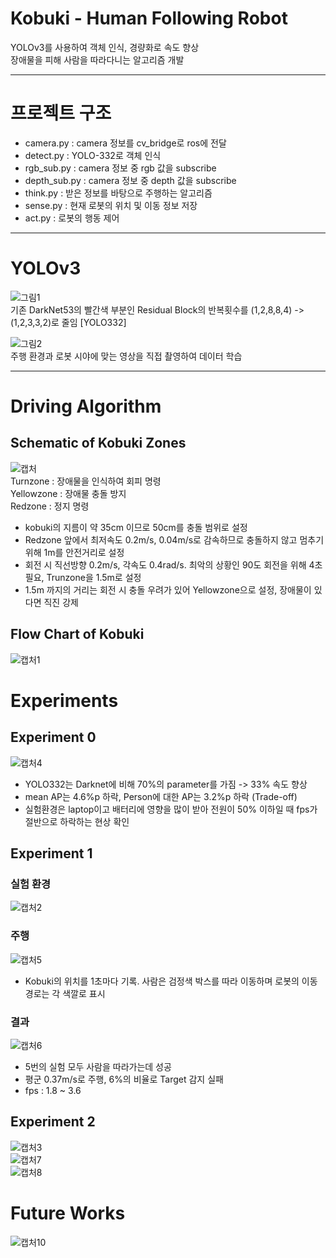 # Kobuki - Human Following Robot


YOLOv3를 사용하여 객체 인식, 경량화로 속도 향상  
장애물을 피해 사람을 따라다니는 알고리즘 개발


----------------------
# 프로젝트 구조
- camera.py : camera 정보를 cv_bridge로 ros에 전달
- detect.py : YOLO-332로 객체 인식
- rgb_sub.py : camera 정보 중 rgb 값을 subscribe
- depth_sub.py : camera 정보 중 depth 값을 subscribe
- think.py : 받은 정보를 바탕으로 주행하는 알고리즘
- sense.py : 현재 로봇의 위치 및 이동 정보 저장
- act.py : 로봇의 행동 제어
------------------------
# YOLOv3 
![그림1](https://user-images.githubusercontent.com/80737266/124345892-a163de00-dc16-11eb-9cf2-0494b272d706.png)  
기존 DarkNet53의 빨간색 부분인 Residual Block의 반복횟수를 (1,2,8,8,4) -> (1,2,3,3,2)로 줄임 [YOLO332]  


![그림2](https://user-images.githubusercontent.com/80737266/124345996-37980400-dc17-11eb-97a5-0c6641f46b04.png)  
주행 환경과 로봇 시야에 맞는 영상을 직접 촬영하여 데이터 학습

----------------------
# Driving Algorithm
## Schematic of Kobuki Zones  
![캡처](https://user-images.githubusercontent.com/80737266/124346735-7039dc80-dc1b-11eb-968a-284d0c7ff25c.PNG)  
Turnzone : 장애물을 인식하여 회피 명령  
Yellowzone : 장애물 충돌 방지  
Redzone : 정지 명령  
- kobuki의 지름이 약 35cm 이므로 50cm를 충돌 범위로 설정
- Redzone 앞에서 최저속도 0.2m/s, 0.04m/s로 감속하므로 충돌하지 않고 멈추기 위해 1m를 안전거리로 설정
- 회전 시 직선방향 0.2m/s, 각속도 0.4rad/s. 최악의 상황인 90도 회전을 위해 4초 필요, Trunzone을 1.5m로 설정
- 1.5m 까지의 거리는 회전 시 충돌 우려가 있어 Yellowzone으로 설정, 장애물이 있다면 직진 강제

## Flow Chart of Kobuki
![캡처1](https://user-images.githubusercontent.com/80737266/124346736-7039dc80-dc1b-11eb-8530-8b2a1083cf1a.PNG)

# Experiments
## Experiment 0
![캡처4](https://user-images.githubusercontent.com/80737266/124346739-716b0980-dc1b-11eb-8808-9c71c91ad3b2.PNG)
- YOLO332는 Darknet에 비해 70%의 parameter를 가짐 -> 33% 속도 향상
- mean AP는 4.6%p 하락, Person에 대한 AP는 3.2%p 하락 (Trade-off)
- 실험환경은 laptop이고 배터리에 영향을 많이 받아 전원이 50% 이하일 때 fps가 절반으로 하락하는 현상 확인

## Experiment 1
### 실험 환경
![캡처2](https://user-images.githubusercontent.com/80737266/124346737-70d27300-dc1b-11eb-9d40-c606f8f168bc.PNG)  
### 주행
![캡처5](https://user-images.githubusercontent.com/80737266/124346740-7203a000-dc1b-11eb-8001-56580dd9765c.PNG)   
- Kobuki의 위치를 1초마다 기록. 사람은 검정색 박스를 따라 이동하며 로봇의 이동경로는 각 색깔로 표시
### 결과
![캡처6](https://user-images.githubusercontent.com/80737266/124346741-7203a000-dc1b-11eb-9d27-a1d9c2557e3c.PNG)  
- 5번의 실험 모두 사람을 따라가는데 성공
- 평군 0.37m/s로 주행, 6%의 비율로 Target 감지 실패
- fps : 1.8 ~ 3.6

## Experiment 2
![캡처3](https://user-images.githubusercontent.com/80737266/124346738-70d27300-dc1b-11eb-9070-582e34dc6e33.PNG)  
![캡처7](https://user-images.githubusercontent.com/80737266/124346742-729c3680-dc1b-11eb-9828-8622aa72218a.PNG)  
![캡처8](https://user-images.githubusercontent.com/80737266/124346743-7334cd00-dc1b-11eb-8f84-725a7136bca0.PNG)

# Future Works
![캡처10](https://user-images.githubusercontent.com/80737266/124346747-792aae00-dc1b-11eb-87a1-93f7f0a2b12a.PNG)

